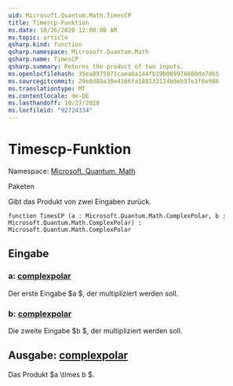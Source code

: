 ```yaml
---
uid: Microsoft.Quantum.Math.TimesCP
title: Timescp-Funktion
ms.date: 10/26/2020 12:00:00 AM
ms.topic: article
qsharp.kind: function
qsharp.namespace: Microsoft.Quantum.Math
qsharp.name: TimesCP
qsharp.summary: Returns the product of two inputs.
ms.openlocfilehash: 35ea8975871caea0a144fb19b009976880de7d65
ms.sourcegitcommit: 29e0d88a30e4166fa580132124b0eb57e1f0e986
ms.translationtype: MT
ms.contentlocale: de-DE
ms.lasthandoff: 10/27/2020
ms.locfileid: "92724334"
---
```

# <a name="timescp-function"></a>Timescp-Funktion

Namespace: [Microsoft. Quantum. Math](xref:Microsoft.Quantum.Math)

Paketen [](https://nuget.org/packages/)


Gibt das Produkt von zwei Eingaben zurück.

```qsharp
function TimesCP (a : Microsoft.Quantum.Math.ComplexPolar, b : Microsoft.Quantum.Math.ComplexPolar) : Microsoft.Quantum.Math.ComplexPolar
```


## <a name="input"></a>Eingabe

### <a name="a--complexpolar"></a>a: [complexpolar](xref:Microsoft.Quantum.Math.ComplexPolar)

Der erste Eingabe $a $, der multipliziert werden soll.


### <a name="b--complexpolar"></a>b: [complexpolar](xref:Microsoft.Quantum.Math.ComplexPolar)

Die zweite Eingabe $b $, der multipliziert werden soll.



## <a name="output--complexpolar"></a>Ausgabe: [complexpolar](xref:Microsoft.Quantum.Math.ComplexPolar)

Das Produkt $a \times b $.